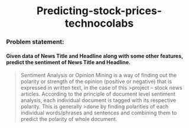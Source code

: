 <h1 align="center"> Predicting-stock-prices-technocolabs</h1>

### Problem statement:
#### Given data of News Title and Headline along with some other features, predict the sentiment of News Title and Headline.

>Sentiment Analysis or Opinion Mining is a way of finding out the polarity or strength of the opinion (positive or negative) that is expressed in written text, in the case of this >project – stock news articles. According to the principle of document level sentiment analysis, each individual document is tagged with its respective polarity. This is generally >done by finding polarities of each individual words/phrases and sentences and combining them to predict the polarity of whole document. 
